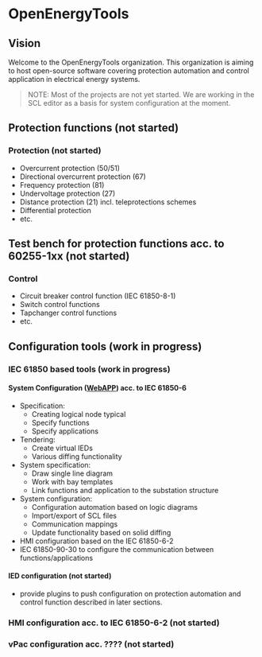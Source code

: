 # OpenEnergyTools

## Vision

Welcome to the OpenEnergyTools organization. This organization is aiming to host open-source software covering protection automation and control application in electrical energy systems.

> NOTE: Most of the projects are not yet started. We are working in the SCL editor as a basis for system configuration at the moment.

## Protection functions (not started)

### Protection (not started)

- Overcurrent protection (50/51)
- Directional overcurrent protection (67)
- Frequency protection (81)
- Undervoltage protection (27)
- Distance protection (21) incl. teleprotections schemes
- Differential protection
- etc.

## Test bench for protection functions acc. to 60255-1xx (not started)

### Control

- Circuit breaker control function (IEC 61850-8-1)
- Switch control functions
- Tapchanger control functions
- etc.

## Configuration tools (work in progress)

### IEC 61850 based tools (work in progress)

#### System Configuration ([WebAPP](https://openenergytools.github.io/scl-editor)) acc. to IEC 61850-6

- Specification:
  - Creating logical node typical
  - Specify functions
  - Specify applications
- Tendering:
  - Create virtual IEDs
  - Various diffing functionality
- System specification:
  - Draw single line diagram
  - Work with bay templates
  - Link functions and application to the substation structure
- System configuration:
  - Configuration automation based on logic diagrams
  - Import/export of SCL files
  - Communication mappings
  - Update functionality based on solid diffing
- HMI configuration based on the IEC 61850-6-2
- IEC 61850-90-30 to configure the communication between functions/applications

#### IED configuration (not started)

- provide plugins to push configuration on protection automation and control function described in later sections.

### HMI configuration acc. to IEC 61850-6-2 (not started)

### vPac configuration acc. ???? (not started)
